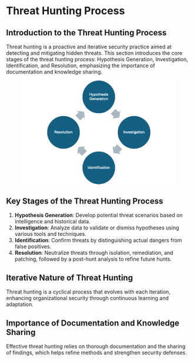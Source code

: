 # Threat Hunting Process

## Introduction to the Threat Hunting Process

Threat hunting is a proactive and iterative security practice aimed at detecting and mitigating hidden threats. This section introduces the core stages of the threat hunting process: Hypothesis Generation, Investigation, Identification, and Resolution, emphasizing the importance of documentation and knowledge sharing.



<figure><img src="../../../.gitbook/assets/image (1) (1) (1).png" alt=""><figcaption></figcaption></figure>

## **Key Stages of the Threat Hunting Process**

1. **Hypothesis Generation**: Develop potential threat scenarios based on intelligence and historical data.
2. **Investigation**: Analyze data to validate or dismiss hypotheses using various tools and techniques.
3. **Identification**: Confirm threats by distinguishing actual dangers from false positives.
4. **Resolution**: Neutralize threats through isolation, remediation, and patching, followed by a post-hunt analysis to refine future hunts.

## **Iterative Nature of Threat Hunting**

Threat hunting is a cyclical process that evolves with each iteration, enhancing organizational security through continuous learning and adaptation.

## **Importance of Documentation and Knowledge Sharing**

Effective threat hunting relies on thorough documentation and the sharing of findings, which helps refine methods and strengthen security defenses.
